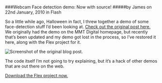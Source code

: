 ###Webcam Face detection demo: Now with source!
#####by James on 22nd January, 2010 in Flash

So a little while ago, Halloween in fact, I threw together a demo of some face-detection stuff I’d been looking at. [Check out the original post here.](http://www.psyked.co.uk/adobe/flash/webcam-face-detection-spooky-goings-on.htm)  We originally had the demo on the MMT Digital homepage, but recently that’s been updated and my demo got lost in the process, so I’ve restored it here, along with the Flex project for it.

![Screenshot of the original blog post.](https://raw.github.com/psyked/Webcam---Halloween-Masks/master/doc/halloween.jpg)

The code itself I’m not going to try explaining, but it’s a hack of other demos that are out there on the web.

[Download the Flex project now.](http://uploads.psyked.co.uk/2010/01/TrickOrTweet.zip)